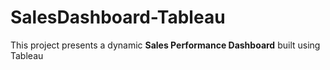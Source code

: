 # SalesDashboard-Tableau
This project presents a dynamic **Sales Performance Dashboard** built using Tableau
